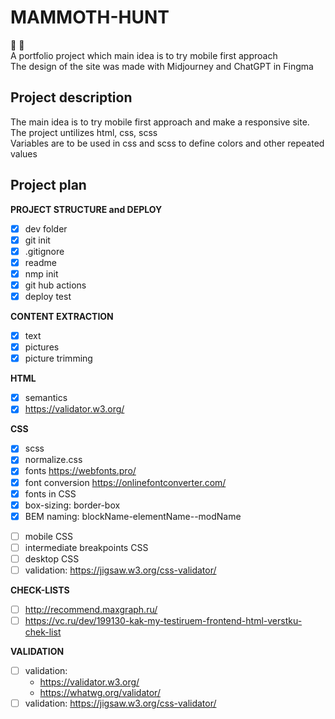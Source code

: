 # MAMMOTH-HUNT

  :elephant: :hocho:<br>
  A portfolio project which main idea is to try mobile first approach<br>
  The design of the site was made with Midjourney and ChatGPT in Fingma<br>

## Project description
  The main idea is to try mobile first approach and make a responsive site. The project untilizes html, css, scss<br>
  Variables are to be used in css and scss to define colors and other repeated values

## Project plan

  **PROJECT STRUCTURE and DEPLOY**
  - [x] dev folder
  - [x] git init
  - [x] .gitignore
  - [x] readme
  - [x] nmp init
  - [x] git hub actions
  - [x] deploy test
    
  **CONTENT EXTRACTION**
  - [x] text
  - [x] pictures
  - [x] picture trimming

  **HTML**
  - [x] semantics
  - [x] https://validator.w3.org/
    <!-- - https://whatwg.org/validator/ -->
    
  **CSS**
  - [x] scss
  - [x] normalize.css
  - [x] fonts https://webfonts.pro/ 
  - [x] font conversion https://onlinefontconverter.com/
  - [x] fonts in CSS
  - [x] box-sizing: border-box
  - [x] BEM naming: blockName-elementName--modName
  <!-- - [ ] pixel perfect -->
  - [ ] mobile CSS
  - [ ] intermediate breakpoints CSS
  - [ ] desktop CSS
  - [ ] validation: https://jigsaw.w3.org/css-validator/
  
  **CHECK-LISTS**
  - [ ] http://recommend.maxgraph.ru/
  - [ ] https://vc.ru/dev/199130-kak-my-testiruem-frontend-html-verstku-chek-list

  **VALIDATION**
  - [ ] validation: 
    - https://validator.w3.org/
    - https://whatwg.org/validator/
  - [ ] validation: https://jigsaw.w3.org/css-validator/
